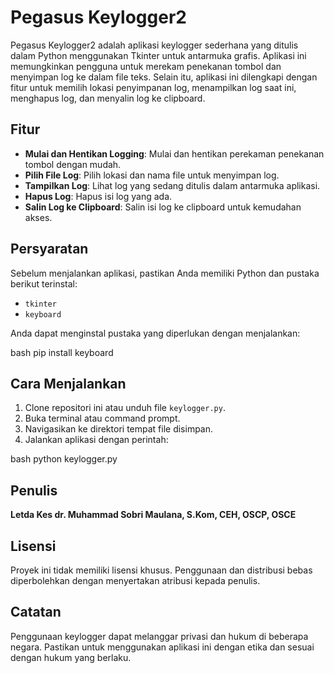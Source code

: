 # Pegasus Keylogger2

Pegasus Keylogger2 adalah aplikasi keylogger sederhana yang ditulis dalam Python menggunakan Tkinter untuk antarmuka grafis. Aplikasi ini memungkinkan pengguna untuk merekam penekanan tombol dan menyimpan log ke dalam file teks. Selain itu, aplikasi ini dilengkapi dengan fitur untuk memilih lokasi penyimpanan log, menampilkan log saat ini, menghapus log, dan menyalin log ke clipboard.

## Fitur

- **Mulai dan Hentikan Logging**: Mulai dan hentikan perekaman penekanan tombol dengan mudah.
- **Pilih File Log**: Pilih lokasi dan nama file untuk menyimpan log.
- **Tampilkan Log**: Lihat log yang sedang ditulis dalam antarmuka aplikasi.
- **Hapus Log**: Hapus isi log yang ada.
- **Salin Log ke Clipboard**: Salin isi log ke clipboard untuk kemudahan akses.

## Persyaratan

Sebelum menjalankan aplikasi, pastikan Anda memiliki Python dan pustaka berikut terinstal:

- `tkinter`
- `keyboard`

Anda dapat menginstal pustaka yang diperlukan dengan menjalankan:

bash pip install keyboard



## Cara Menjalankan

1. Clone repositori ini atau unduh file `keylogger.py`.
2. Buka terminal atau command prompt.
3. Navigasikan ke direktori tempat file disimpan.
4. Jalankan aplikasi dengan perintah:

bash python keylogger.py


## Penulis

**Letda Kes dr. Muhammad Sobri Maulana, S.Kom, CEH, OSCP, OSCE**

## Lisensi

Proyek ini tidak memiliki lisensi khusus. Penggunaan dan distribusi bebas diperbolehkan dengan menyertakan atribusi kepada penulis.

## Catatan

Penggunaan keylogger dapat melanggar privasi dan hukum di beberapa negara. Pastikan untuk menggunakan aplikasi ini dengan etika dan sesuai dengan hukum yang berlaku.
